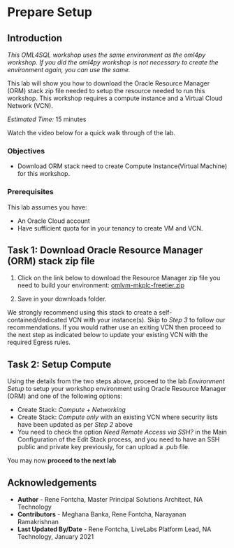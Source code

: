 # Prepare Setup

## Introduction

*This OML4SQL workshop uses the same environment as the oml4py workshop. If you did the oml4py workshop is not necessary to create the environment again, you can use the same.*

This lab will show you how to download the Oracle Resource Manager (ORM) stack zip file needed to setup the resource needed to run this workshop. This workshop requires a compute instance and a Virtual Cloud Network (VCN).

*Estimated Time:* 15 minutes

Watch the video below for a quick walk through of the lab.

[](youtube:HI9iczwKwJ4)

### Objectives
-   Download ORM stack need to create Compute Instance(Virtual Machine) for this workshop.


### Prerequisites
This lab assumes you have:
- An Oracle Cloud account
- Have sufficient quota for in your tenancy to create VM and VCN.

## Task 1: Download Oracle Resource Manager (ORM) stack zip file
1.  Click on the link below to download the Resource Manager zip file you need to build your environment: [omlvm-mkplc-freetier.zip](https://objectstorage.us-ashburn-1.oraclecloud.com/p/sDX34HYvxdv1GjdCplfdYt-HSj9NBe4rjsXgltW0Ax5VPGmhSlGBpqm3wVVvhFxR/n/oraclepartnersas/b/omlvm-mkplc-freetier/o/omlvm-mkplc-freetier.zip)

2.  Save in your downloads folder.

We strongly recommend using this stack to create a self-contained/dedicated VCN with your instance(s). Skip to *Step 3* to follow our recommendations. If you would rather use an exiting VCN then proceed to the next step as indicated below to update your existing VCN with the required Egress rules.

## Task 2: Setup Compute   
Using the details from the two steps above, proceed to the lab *Environment Setup* to setup your workshop environment using Oracle Resource Manager (ORM) and one of the following options:
  -  Create Stack:  *Compute + Networking*
  -  Create Stack:  *Compute only* with an existing VCN where security lists have been updated as per *Step 2* above
  -  You need to check the option *Need Remote Access via SSH?* in the Main Configuration of the Edit Stack process, and you need to have an SSH public and private key previously, for can upload a .pub file.  

You may now **proceed to the next lab**

## Acknowledgements

* **Author** - Rene Fontcha, Master Principal Solutions Architect, NA Technology
* **Contributors** - Meghana Banka, Rene Fontcha, Narayanan Ramakrishnan
* **Last Updated By/Date** - Rene Fontcha, LiveLabs Platform Lead, NA Technology, January 2021
